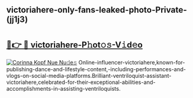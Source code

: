 ## victoriahere-only-fans​-leaked-photo​-Private-(jj1j3)


# <h2><a href="https://mediaupload.pro?title=victoriahere&ref=git">🔗👉 🔴 victoriahere-P𝚑ot𝚘𝚜-V𝚒d𝚎o</a></h2>

[![Corinna Kopf Nue Nu𝚍e𝚜](https://i.imgur.com/0qMVB7G.gif)](https://mediaupload.pro?title=victoriahere&ref=git)
Online-influencer-victoriahere,known-for-publishing-dance-and-lifestyle-content,-including-performances-and-vlogs-on-social-media-platforms.Brilliant-ventriloquist-assistant-victoriahere,celebrated-for-their-exceptional-abilities-and-accomplishments-in-assisting-ventriloquists.  